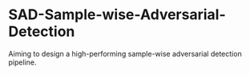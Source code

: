 # SAD-Sample-wise-Adversarial-Detection
Aiming to design a high-performing sample-wise adversarial detection pipeline. 
